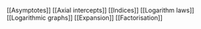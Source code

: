 [[Asymptotes]]
[[Axial intercepts]]
[[Indices]]
[[Logarithm laws]]
[[Logarithmic graphs]]
[[Expansion]]
[[Factorisation]]
